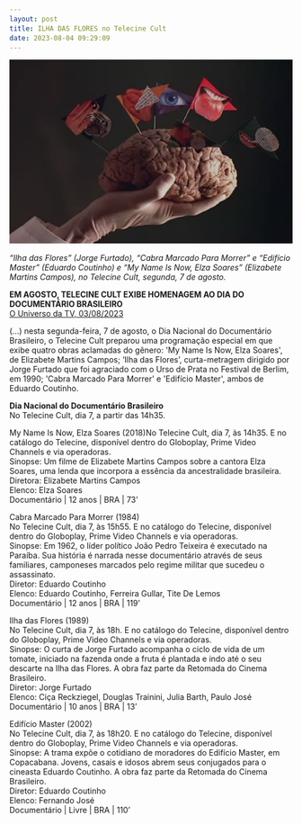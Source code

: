 ```yaml
---
layout: post
title: ILHA DAS FLORES no Telecine Cult
date: 2023-08-04 09:29:09
---
```

![](/uploads/ilhacerebro.png)

*“Ilha das Flores” (Jorge Furtado), “Cabra Marcado Para Morrer” e “Edifício Master” (Eduardo Coutinho) e “My Name Is Now, Elza Soares” (Elizabete Martins Campos), no Telecine Cult, segunda, 7 de agosto.*

**EM AGOSTO, TELECINE CULT EXIBE HOMENAGEM AO DIA DO DOCUMENTÁRIO BRASILEIRO** \
[O Universo da TV, 03/08/2023](https://www.ouniversodatv.com/2023/08/em-agosto-telecine-cult-exibe-filmes.html)

(...) nesta segunda-feira, 7 de agosto, o Dia Nacional do Documentário Brasileiro, o Telecine Cult preparou uma programação especial em que exibe quatro obras aclamadas do gênero: 'My Name Is Now, Elza Soares', de Elizabete Martins Campos; ‘Ilha das Flores’, curta-metragem dirigido por Jorge Furtado que foi agraciado com o Urso de Prata no Festival de Berlim, em 1990; 'Cabra Marcado Para Morrer' e 'Edifício Master', ambos de Eduardo Coutinho.

**Dia Nacional do Documentário Brasileiro**\
No Telecine Cult, dia 7, a partir das 14h35.

My Name Is Now, Elza Soares (2018)No Telecine Cult, dia 7, às 14h35. E no catálogo do Telecine, disponível dentro do Globoplay, Prime Video Channels e via operadoras.\
Sinopse: Um filme de Elizabete Martins Campos sobre a cantora Elza Soares, uma lenda que incorpora a essência da ancestralidade brasileira.\
Diretora: Elizabete Martins Campos\
Elenco: Elza Soares\
Documentário | 12 anos | BRA | 73’

Cabra Marcado Para Morrer (1984)\
No Telecine Cult, dia 7, às 15h55. E no catálogo do Telecine, disponível dentro do Globoplay, Prime Video Channels e via operadoras.\
Sinopse: Em 1962, o líder político João Pedro Teixeira é executado na Paraíba. Sua história é narrada nesse documentário através de seus familiares, camponeses marcados pelo regime militar que sucedeu o assassinato.\
Diretor: Eduardo Coutinho\
Elenco: Eduardo Coutinho, Ferreira Gullar, Tite De Lemos\
Documentário | 12 anos | BRA | 119’

Ilha das Flores (1989)\
No Telecine Cult, dia 7, às 18h. E no catálogo do Telecine, disponível dentro do Globoplay, Prime Video Channels e via operadoras.\
Sinopse: O curta de Jorge Furtado acompanha o ciclo de vida de um tomate, iniciado na fazenda onde a fruta é plantada e indo até o seu descarte na Ilha das Flores. A obra faz parte da Retomada do Cinema Brasileiro.\
Diretor: Jorge Furtado\
Elenco: Ciça Reckziegel, Douglas Trainini, Julia Barth, Paulo José\
Documentário | 10 anos | BRA | 13’

Edifício Master (2002)\
No Telecine Cult, dia 7, às 18h20. E no catálogo do Telecine, disponível dentro do Globoplay, Prime Video Channels e via operadoras.\
Sinopse: A trama expõe o cotidiano de moradores do Edifício Master, em Copacabana. Jovens, casais e idosos abrem seus conjugados para o cineasta Eduardo Coutinho. A obra faz parte da Retomada do Cinema Brasileiro.\
Diretor: Eduardo Coutinho\
Elenco: Fernando José\
Documentário | Livre | BRA | 110’

<!--EndFragment-->